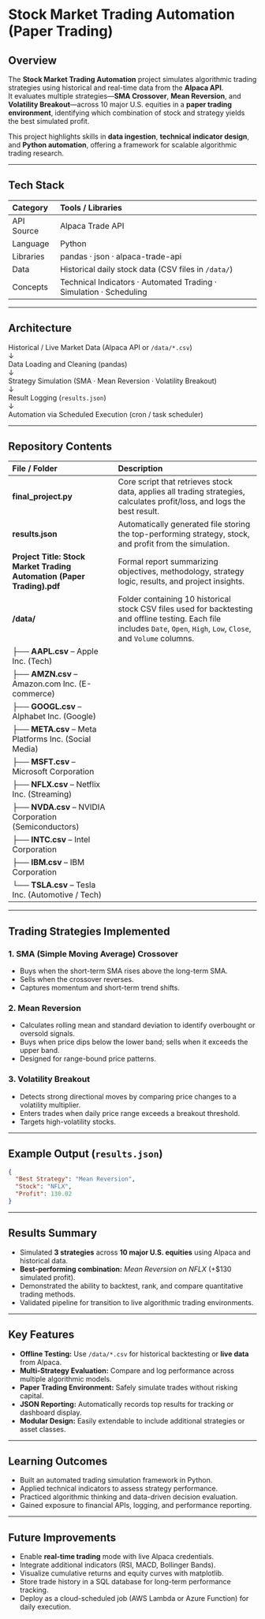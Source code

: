 # Stock Market Trading Automation (Paper Trading)

## Overview
The **Stock Market Trading Automation** project simulates algorithmic trading strategies using historical and real-time data from the **Alpaca API**.  
It evaluates multiple strategies—**SMA Crossover**, **Mean Reversion**, and **Volatility Breakout**—across 10 major U.S. equities in a **paper trading environment**, identifying which combination of stock and strategy yields the best simulated profit.

This project highlights skills in **data ingestion**, **technical indicator design**, and **Python automation**, offering a framework for scalable algorithmic trading research.

---

## Tech Stack

| Category | Tools / Libraries |
|:--|:--|
| API Source | Alpaca Trade API |
| Language | Python |
| Libraries | pandas · json · alpaca-trade-api |
| Data | Historical daily stock data (CSV files in `/data/`) |
| Concepts | Technical Indicators · Automated Trading · Simulation · Scheduling |

---

## Architecture

Historical / Live Market Data (Alpaca API or `/data/*.csv`)  
↓  
Data Loading and Cleaning (pandas)  
↓  
Strategy Simulation (SMA · Mean Reversion · Volatility Breakout)  
↓  
Result Logging (`results.json`)  
↓  
Automation via Scheduled Execution (cron / task scheduler)

---

## Repository Contents

| File / Folder | Description |
|:--|:--|
| **final_project.py** | Core script that retrieves stock data, applies all trading strategies, calculates profit/loss, and logs the best result. |
| **results.json** | Automatically generated file storing the top-performing strategy, stock, and profit from the simulation. |
| **Project Title: Stock Market Trading Automation (Paper Trading).pdf** | Formal report summarizing objectives, methodology, strategy logic, results, and project insights. |
| **/data/** | Folder containing 10 historical stock CSV files used for backtesting and offline testing. Each file includes `Date`, `Open`, `High`, `Low`, `Close`, and `Volume` columns. |
| ├── **AAPL.csv** – Apple Inc. (Tech)  
| ├── **AMZN.csv** – Amazon.com Inc. (E-commerce)  
| ├── **GOOGL.csv** – Alphabet Inc. (Google)  
| ├── **META.csv** – Meta Platforms Inc. (Social Media)  
| ├── **MSFT.csv** – Microsoft Corporation  
| ├── **NFLX.csv** – Netflix Inc. (Streaming)  
| ├── **NVDA.csv** – NVIDIA Corporation (Semiconductors)  
| ├── **INTC.csv** – Intel Corporation  
| ├── **IBM.csv** – IBM Corporation  
| └── **TSLA.csv** – Tesla Inc. (Automotive / Tech) |

---

## Trading Strategies Implemented

### **1. SMA (Simple Moving Average) Crossover**
- Buys when the short-term SMA rises above the long-term SMA.  
- Sells when the crossover reverses.  
- Captures momentum and short-term trend shifts.

### **2. Mean Reversion**
- Calculates rolling mean and standard deviation to identify overbought or oversold signals.  
- Buys when price dips below the lower band; sells when it exceeds the upper band.  
- Designed for range-bound price patterns.

### **3. Volatility Breakout**
- Detects strong directional moves by comparing price changes to a volatility multiplier.  
- Enters trades when daily price range exceeds a breakout threshold.  
- Targets high-volatility stocks.

---

## Example Output (`results.json`)
```json
{
  "Best Strategy": "Mean Reversion",
  "Stock": "NFLX",
  "Profit": 130.02
}
```

---

## Results Summary
- Simulated **3 strategies** across **10 major U.S. equities** using Alpaca and historical data.  
- **Best-performing combination:** *Mean Reversion on NFLX* (+$130 simulated profit).  
- Demonstrated the ability to backtest, rank, and compare quantitative trading methods.  
- Validated pipeline for transition to live algorithmic trading environments.

---

## Key Features
- **Offline Testing:** Use `/data/*.csv` for historical backtesting or **live data** from Alpaca.  
- **Multi-Strategy Evaluation:** Compare and log performance across multiple algorithmic models.  
- **Paper Trading Environment:** Safely simulate trades without risking capital.  
- **JSON Reporting:** Automatically records top results for tracking or dashboard display.  
- **Modular Design:** Easily extendable to include additional strategies or asset classes.

---

## Learning Outcomes
- Built an automated trading simulation framework in Python.  
- Applied technical indicators to assess strategy performance.  
- Practiced algorithmic thinking and data-driven decision evaluation.  
- Gained exposure to financial APIs, logging, and performance reporting.

---

## Future Improvements
- Enable **real-time trading** mode with live Alpaca credentials.  
- Integrate additional indicators (RSI, MACD, Bollinger Bands).  
- Visualize cumulative returns and equity curves with matplotlib.  
- Store trade history in a SQL database for long-term performance tracking.  
- Deploy as a cloud-scheduled job (AWS Lambda or Azure Function) for daily execution.

